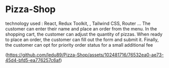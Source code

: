 # Pizza-Shop
technology used : React, Redux Toolkit, , Tailwind CSS, Router ...
The customer can enter their name and place an order from the menu.
In the shopping cart, the customer can adjust the quantity of pizzas.
When ready to place an order, the customer can fill out the form and submit it. 
Finally, the customer can opt for priority order status for a small additional fee

(https://github.com/ledu89/Pizza-Shop/assets/102481716/76532ea0-ae73-45d4-bfd5-ea776257c6af)
